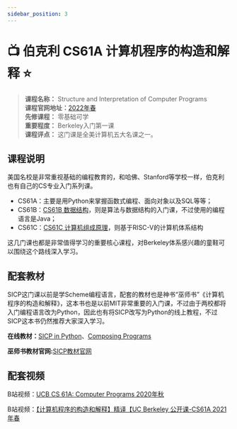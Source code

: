 ```yaml
---
sidebar_position: 3
---
```


# 📺 伯克利 CS61A 计算机程序的构造和解释 ⭐️

>**课程名称：** Structure and Interpretation of Computer Programs  
**课程官网地址：**[2022年春](https://cs61a.org/)  
**先修课程：** 零基础可学     
**重要程度：** Berkeley入门第一课    
**课程评点：** 这门课是全美计算机五大名课之一。   

## 课程说明
美国名校是非常重视基础的编程教育的，和哈佛、Stanford等学校一样，伯克利也有自己的CS专业入门系列课。

- CS61A：主要是用Python来掌握函数式编程、面向对象以及SQL等等；
- CS61B：[CS61B 数据结构](https://hackway.org/docs/cs/freshman/datastructure/cs61b)，则是算法与数据结构的入门课，不过使用的编程语言是Java；
- CS61C：[CS61C 计算机组成原理](https://hackway.org/docs/cs/sophomore/system/cs61c)，则基于RISC-V的计算机体系结构

这几门课也都是非常值得学习的重要核心课程，对Berkeley体系感兴趣的童鞋可以围绕这个路线深入学习。

## 配套教材
SICP这门课以前是学Scheme编程语言，配套的教材也是神书“巫师书”《计算机程序的构造和解释》，这本书也是以前MIT非常重要的入门课，不过由于两校都将入门编程语言改为Python，因此也有将SICP改写为Python的线上教程，不过SICP这本书仍然推荐大家深入学习。

<Book img="https://hackweek-1251009918.cos.ap-shanghai.myqcloud.com/hackway/cs/s33975560.jpg" url="https://item.jd.com/12653166.html" title="计算机程序的构造和解释（原书第2版）"></Book>

**在线教材：**[SICP in Python](https://wizardforcel.gitbooks.io/sicp-in-python/content/index.html)、[Composing Programs](https://www.composingprograms.com/)

**巫师书教材官网:**[SICP教材官网](https://mitp-content-server.mit.edu/books/content/sectbyfn/books_pres_0/6515/sicp.zip/index.html)

## 配套视频
B站视频：[UCB CS 61A: Computer Programs 2020年秋](https://www.bilibili.com/video/BV1s3411G7yM)

B站视频：[【计算机程序的构造和解释】精译【UC Berkeley 公开课-CS61A 2021年春](https://www.bilibili.com/video/BV1v64y1Q78o)








